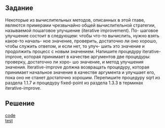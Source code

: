 ## Задание

Некоторые из вычислительных методов, описанных в этой главе, являются примерами чрезвычайно общей вычислительной стратегии, называемой пошаговое улучшение (iterative improvement). По- шаговое улучшение состоит в следующем: чтобы что-то вычислить, нужно взять какое-то началь- ное значение, проверить, достаточно ли оно хорошо, чтобы служить ответом, и если нет, то улуч- шить это значение и продолжить процесс с новым значением. Напишите процедуру iterative- improve, которая принимает в качестве аргументов две процедуры: проверку, достаточно ли хоро- шо значение, и метод улучшения значения. Iterative-improve должна возвращать процедуру, которая принимает начальное значение в качестве аргумента и улучшает его, пока оно не станет достаточно хорошим. Перепишите процедуру sqrt из раздела 1.1.7 и процедуру fixed-point из раздела 1.3.3 в терминах iterative-improve.

## Решение
[code](../../src/chapter01/solution_46.rkt)  
[test](../../test/chapter01/test_46.rkt)